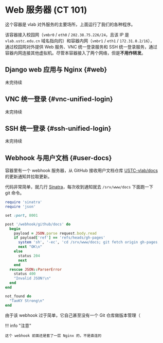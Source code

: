 # Web 服务器 (CT 101)

这个容器是 vlab 对外服务的主要场所，上面运行了我们的各种程序。

该容器接入校园网（`vmbr0` / `eth0` / `202.38.75.226/24`，且该 IP 是 `vlab.ustc.edu.cn` 域名指向的）和容器内网（`vmbr1` / `eth1` / `172.31.0.2/16`），通过校园网对外提供 Web 服务、VNC 统一登录服务和 SSH 统一登录服务，通过容器内网连接其他虚拟机。尽管本容器接入了两个网络，但是**不用作转发**。

## Django web 应用与 Nginx {#web}

未完待续

## VNC 统一登录 {#vnc-unified-login}

未完待续

## SSH 统一登录 {#ssh-unified-login}

未完待续

## Webhook 与用户文档 {#user-docs}

容器里有一个 webhook 服务器，从 GitHub 接收用户文档仓库 [USTC-vlab/docs][user-docs] 的更新通知并拉取更新。

代码非常简单，就几行 [Sinatra][sinatra]，每次收到通知就去 `/srv/www/docs` 下面跑一下 git 命令。

```ruby
require 'sinatra'
require 'json'

set :port, 8001

post '/webhook/github/docs' do
  begin
    payload = JSON.parse request.body.read
    if payload['ref'] == 'refs/heads/gh-pages'
      system 'sh', '-ec', 'cd /srv/www/docs; git fetch origin gh-pages; git reset --hard FETCH_HEAD'
      next "OK\n"
    else
      status 204
      next
    end
  rescue JSON::ParserError
    status 400
    "Invalid JSON!\n"
  end
end

not_found do
  "TaoKY Strong\n"
end
```

由于该 webhook 过于简单，它自己甚至没有一个 Git 仓库做版本管理（

!!! info "注意"

    这个 webhook 前面还是套了一层 Nginx 的，不是直连的

  [sinatra]: https://sinatrarb.com/
  [user-docs]: https://github.com/USTC-vlab/docs
